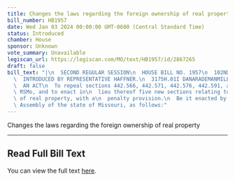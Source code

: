 ```yaml
---
title: Changes the laws regarding the foreign ownership of real property
bill_number: HB1957
date: Wed Jan 03 2024 00:00:00 GMT-0600 (Central Standard Time)
status: Introduced
chamber: House
sponsor: Unknown
vote_summary: Unavailable
legiscan_url: https://legiscan.com/MO/text/HB1957/id/2867265
draft: false
bill_text: "|\n  SECOND REGULAR SESSION\n  HOUSE BILL NO. 1957\n  102ND GENERAL ASSEMBLY\n\
  \  INTRODUCED BY REPRESENTATIVE HAFFNER.\n  3175H.01I DANARADEMANMILLER,ChiefClerk\n\
  \  AN ACT\n  To repeal sections 442.566, 442.571, 442.576, 442.591, and 442.592,\
  \ RSMo, and to enact in\n  lieu thereof five new sections relating to foreign ownership\
  \ of real property, with a\n  penalty provision.\n  Be it enacted by the General\
  \ Assembly of the state of Missouri, as follows:"
---
```

Changes the laws regarding the foreign ownership of real property

---

## Read Full Bill Text

You can view the full text [here](https://legiscan.com/MO/text/HB1957/id/2867265).
